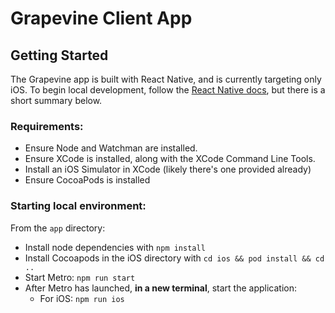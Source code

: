 # Grapevine Client App

## Getting Started

The Grapevine app is built with React Native, and is currently targeting only iOS.
To begin local development, follow the [React Native docs](https://reactnative.dev/docs/environment-setup), but there is a short summary below.

### Requirements:

- Ensure Node and Watchman are installed.
- Ensure XCode is installed, along with the XCode Command Line Tools.
- Install an iOS Simulator in XCode (likely there's one provided already)
- Ensure CocoaPods is installed

### Starting local environment:

From the `app` directory:

- Install node dependencies with `npm install`
- Install Cocoapods in the iOS directory with `cd ios && pod install && cd ..`
- Start Metro: `npm run start`
- After Metro has launched, __in a new terminal__, start the application:
  - For iOS: `npm run ios`
